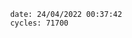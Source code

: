 

                date: 24/04/2022 00:37:42
                cycles: 71700

                         